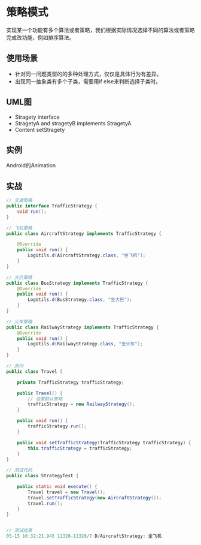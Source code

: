 # 策略模式
实现某一个功能有多个算法或者策略，我们根据实际情况选择不同的算法或者策略完成改功能，例如排序算法。

## 使用场景
- 针对同一问题类型的的多种处理方式，仅仅是具体行为有差异。
- 出现同一抽象类有多个子类，需要用if else来判断选择子类时。

## UML图
- Stragety interface
- StragetyA and stragetyB implements StragetyA
- Content setStragety

## 实例
Android的Animation

## 实战

```Java
// 交通策略
public interface TrafficStrategy {
    void run();
}

// 飞机策略
public class AircraftStrategy implements TrafficStrategy {

    @Override
    public void run() {
        LogUtils.d(AircraftStrategy.class, "坐飞机");
    }
}

// 大巴策略
public class BusStrategy implements TrafficStrategy {
    @Override
    public void run() {
        LogUtils.d(BusStrategy.class, "坐大巴");
    }
}

// 火车策略
public class RailwayStrategy implements TrafficStrategy {
    @Override
    public void run() {
        LogUtils.d(RailwayStrategy.class, "坐火车");
    }
}

// 旅行
public class Travel {

    private TrafficStrategy trafficStrategy;

    public Travel() {
        // 设置默认策略
        trafficStrategy = new RailwayStrategy();
    }

    public void run() {
        trafficStrategy.run();
    }

    public void setTrafficStrategy(TrafficStrategy trafficStrategy) {
        this.trafficStrategy = trafficStrategy;
    }
}

// 测试代码
public class StrategyTest {

    public static void execute() {
        Travel travel = new Travel();
        travel.setTrafficStrategy(new AircraftStrategy());
        travel.run();
    }
}


// 测试结果
05-15 16:32:21.943 11328-11328/? D/AircraftStrategy: 坐飞机
```
